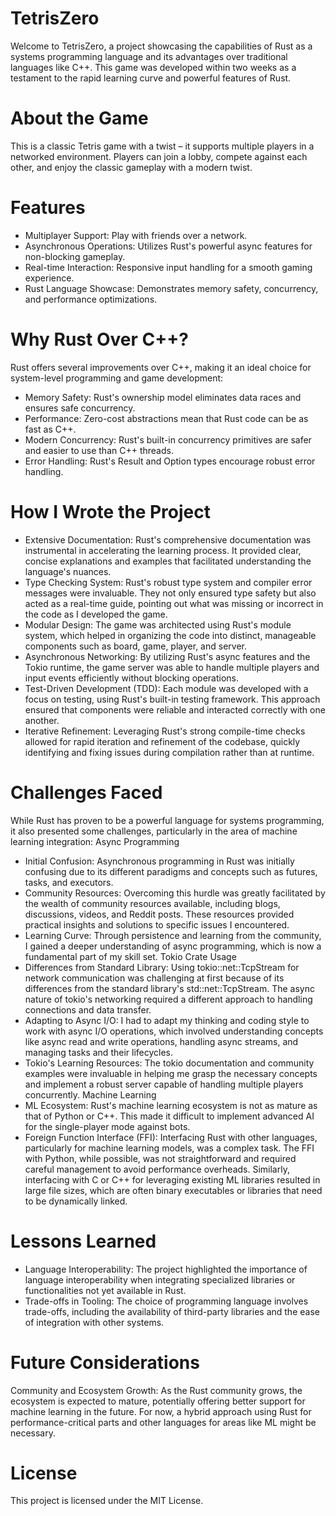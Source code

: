 ﻿# TetrisZero
Welcome to TetrisZero, a project showcasing the capabilities of Rust as a systems programming language and its advantages over traditional languages like C++. This game was developed within two weeks as a testament to the rapid learning curve and powerful features of Rust.

# About the Game
This is a classic Tetris game with a twist – it supports multiple players in a networked environment. Players can join a lobby, compete against each other, and enjoy the classic gameplay with a modern twist.

# Features
* Multiplayer Support: Play with friends over a network.
* Asynchronous Operations: Utilizes Rust's powerful async features for non-blocking gameplay.
* Real-time Interaction: Responsive input handling for a smooth gaming experience.
* Rust Language Showcase: Demonstrates memory safety, concurrency, and performance optimizations.

# Why Rust Over C++?
Rust offers several improvements over C++, making it an ideal choice for system-level programming and game development:
* Memory Safety: Rust's ownership model eliminates data races and ensures safe concurrency.
* Performance: Zero-cost abstractions mean that Rust code can be as fast as C++.
* Modern Concurrency: Rust's built-in concurrency primitives are safer and easier to use than C++ threads.
* Error Handling: Rust's Result and Option types encourage robust error handling.

# How I Wrote the Project
* Extensive Documentation: Rust's comprehensive documentation was instrumental in accelerating the learning process. It provided clear, concise explanations and examples that facilitated understanding the language's nuances.
* Type Checking System: Rust's robust type system and compiler error messages were invaluable. They not only ensured type safety but also acted as a real-time guide, pointing out what was missing or incorrect in the code as I developed the game. 
* Modular Design: The game was architected using Rust's module system, which helped in organizing the code into distinct, manageable components such as board, game, player, and server.
* Asynchronous Networking: By utilizing Rust's async features and the Tokio runtime, the game server was able to handle multiple players and input events efficiently without blocking operations.
* Test-Driven Development (TDD): Each module was developed with a focus on testing, using Rust's built-in testing framework. This approach ensured that components were reliable and interacted correctly with one another.
* Iterative Refinement: Leveraging Rust's strong compile-time checks allowed for rapid iteration and refinement of the codebase, quickly identifying and fixing issues during compilation rather than at runtime.

# Challenges Faced
While Rust has proven to be a powerful language for systems programming, it also presented some challenges, particularly in the area of machine learning integration:
Async Programming
* Initial Confusion: Asynchronous programming in Rust was initially confusing due to its different paradigms and concepts such as futures, tasks, and executors.
* Community Resources: Overcoming this hurdle was greatly facilitated by the wealth of community resources available, including blogs, discussions, videos, and Reddit posts. These resources provided practical insights and solutions to specific issues I encountered.
* Learning Curve: Through persistence and learning from the community, I gained a deeper understanding of async programming, which is now a fundamental part of my skill set.
Tokio Crate Usage
* Differences from Standard Library: Using tokio::net::TcpStream for network communication was challenging at first because of its differences from the standard library's std::net::TcpStream. The async nature of tokio's networking required a different approach to handling connections and data transfer.
* Adapting to Async I/O: I had to adapt my thinking and coding style to work with async I/O operations, which involved understanding concepts like async read and write operations, handling async streams, and managing tasks and their lifecycles.
* Tokio's Learning Resources: The tokio documentation and community examples were invaluable in helping me grasp the necessary concepts and implement a robust server capable of handling multiple players concurrently.
Machine Learning
* ML Ecosystem: Rust's machine learning ecosystem is not as mature as that of Python or C++. This made it difficult to implement advanced AI for the single-player mode against bots.
* Foreign Function Interface (FFI): Interfacing Rust with other languages, particularly for machine learning models, was a complex task. The FFI with Python, while possible, was not straightforward and required careful management to avoid performance overheads. Similarly, interfacing with C or C++ for leveraging existing ML libraries resulted in large file sizes, which are often binary executables or libraries that need to be dynamically linked.

# Lessons Learned
* Language Interoperability: The project highlighted the importance of language interoperability when integrating specialized libraries or functionalities not yet available in Rust.
* Trade-offs in Tooling: The choice of programming language involves trade-offs, including the availability of third-party libraries and the ease of integration with other systems.

# Future Considerations
Community and Ecosystem Growth: As the Rust community grows, the ecosystem is expected to mature, potentially offering better support for machine learning in the future. For now, a hybrid approach using Rust for performance-critical parts and other languages for areas like ML might be necessary. 

# License
This project is licensed under the MIT License.
